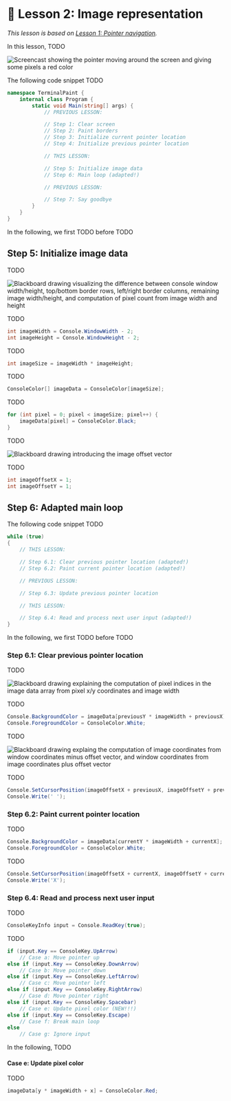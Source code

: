 # 📖 Lesson 2: Image representation

*This lesson is based on [Lesson 1: Pointer navigation](../Lesson_01/README.md).*

In this lesson, TODO

![Screencast showing the pointer moving around the screen and giving some pixels a red color](./Screencast.gif)

The following code snippet TODO

```csharp
namespace TerminalPaint {
    internal class Program {
        static void Main(string[] args) {
            // PREVIOUS LESSON:

            // Step 1: Clear screen
            // Step 2: Paint borders
            // Step 3: Initialize current pointer location
            // Step 4: Initialize previous pointer location

            // THIS LESSON:

            // Step 5: Initialize image data
            // Step 6: Main loop (adapted!)

            // PREVIOUS LESSON:

            // Step 7: Say goodbye
        }
    }
}
```

In the following, we first TODO before TODO

## Step 5: Initialize image data

TODO

![Blackboard drawing visualizing the difference between console window width/height, top/bottom border rows, left/right border columns, remaining image width/height, and computation of pixel count from image width and height](../../Drawings/Console%20Window%20and%20Image%20Data.jpg)

TODO

```csharp
int imageWidth = Console.WindowWidth - 2;
int imageHeight = Console.WindowHeight - 2;
```

TODO

```csharp
int imageSize = imageWidth * imageHeight;
```

TODO

```csharp
ConsoleColor[] imageData = ConsoleColor[imageSize];
```

TODO

```csharp
for (int pixel = 0; pixel < imageSize; pixel++) {
    imageData[pixel] = ConsoleColor.Black;
}
```

TODO

![Blackboard drawing introducing the image offset vector](../../Drawings/Console%20Window%20and%20Image%20Coordinates%202.jpg)

TODO

```csharp
int imageOffsetX = 1;
int imageOffsetY = 1;
```

## Step 6: Adapted main loop

The following code snippet TODO

```csharp
while (true)
{
    // THIS LESSON:

    // Step 6.1: Clear previous pointer location (adapted!)
    // Step 6.2: Paint current pointer location (adapted!)

    // PREVIOUS LESSON:

    // Step 6.3: Update previous pointer location

    // THIS LESSON:

    // Step 6.4: Read and process next user input (adapted!)
}
```

In the following, we first TODO before TODO

### Step 6.1: Clear previous pointer location

TODO

![Blackboard drawing explaining the computation of pixel indices in the image data array from pixel x/y coordinates and image width](../../Drawings/Image%20Data%20Array%20Indexing.jpg)

TODO

```csharp
Console.BackgroundColor = imageData[previousY * imageWidth + previousX];
Console.ForegroundColor = ConsoleColor.White;
```

TODO

![Blackboard drawing explaing the computation of image coordinates from window coordinates minus offset vector, and window coordinates from image coordinates plus offset vector](../../Drawings/Console%20Window%20and%20Image%20Coordinates%203.jpg)

TODO

```csharp
Console.SetCursorPosition(imageOffsetX + previousX, imageOffsetY + previousY);
Console.Write(' ');
```

### Step 6.2: Paint current pointer location

TODO

```csharp
Console.BackgroundColor = imageData[currentY * imageWidth + currentX];
Console.ForegroundColor = ConsoleColor.White;
```

TODO

```csharp
Console.SetCursorPosition(imageOffsetX + currentX, imageOffsetY + currentY);
Console.Write('X');
```

### Step 6.4: Read and process next user input

TODO

```csharp
ConsoleKeyInfo input = Console.ReadKey(true);
```

TODO

```csharp
if (input.Key == ConsoleKey.UpArrow)
    // Case a: Move pointer up
else if (input.Key == ConsoleKey.DownArrow)
    // Case b: Move pointer down
else if (input.Key == ConsoleKey.LeftArrow)
    // Case c: Move pointer left
else if (input.Key == ConsoleKey.RightArrow)
    // Case d: Move pointer right
else if (input.Key == ConsoleKey.Spacebar)
    // Case e: Update pixel color (NEW!!!)
else if (input.Key == ConsoleKey.Escape)
    // Case f: Break main loop
else
    // Case g: Ignore input
```

In the following, TODO

#### Case e: Update pixel color

TODO

```csharp
imageData[y * imageWidth + x] = ConsoleColor.Red;
```